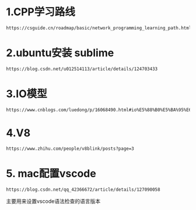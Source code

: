 # 1.CPP学习路线
```
https://csguide.cn/roadmap/basic/network_programming_learning_path.html#%E4%B8%80%E3%80%81%E4%BB%80%E4%B9%88%E6%98%AF%E7%BD%91%E7%BB%9C%E7%BC%96%E7%A8%8B
```
# 2.ubuntu安装 sublime
```
https://blog.csdn.net/u012514113/article/details/124703433
```
# 3.IO模型
```
https://www.cnblogs.com/luedong/p/16068490.html#io%E5%88%B0%E5%BA%95%E6%98%AF%E4%BB%80%E4%B9%88
```
# 4.V8
```
https://www.zhihu.com/people/v8blink/posts?page=3
```
# 5. mac配置vscode
```
https://blog.csdn.net/qq_42366672/article/details/127090058
```
主要用来设置vscode语法检查的语言版本
